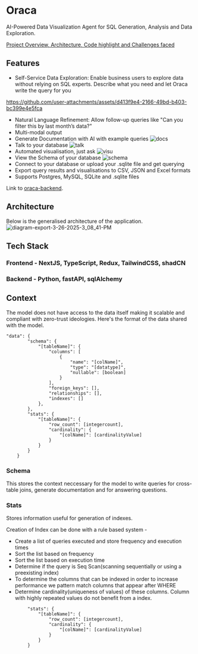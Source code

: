 # Oraca

AI-Powered Data Visualization Agent for SQL Generation, Analysis and Data Exploration.

[Project Overview, Architecture, Code highlight and Challenges faced](https://www.youtube.com/watch?v=l2cT9td9YQM)
## Features

- Self-Service Data Exploration: Enable business users to explore data without
relying on SQL experts. Describe what you need and let Oraca write the query for you


https://github.com/user-attachments/assets/d413f9e4-2166-49bd-b403-bc399e4e5fca


- Natural Language Refinement: Allow follow-up queries like "Can you filter this
by last month’s data?"
- Multi-modal output
- Generate Documentation with AI with example queries
![docs](https://github.com/user-attachments/assets/2be92aa8-e167-4440-a244-e191c5251875)
- Talk to your database
![talk](https://github.com/user-attachments/assets/d583a227-baf3-48ef-ba67-8a4f7d902d86)
- Automated visualisation, just ask
![visu](https://github.com/user-attachments/assets/954eceb2-f757-4158-ab93-e693b4945888)
- View the Schema of your database
![schema](https://github.com/user-attachments/assets/891a0477-514c-4d1f-bb8c-dc584069663b)
- Connect to your database or upload your .sqlite file and get querying
- Export query results and visualisations to CSV, JSON and Excel formats
- Supports Postgres, MySQL, SQLite and .sqlite files

Link to [oraca-backend](http://github.com/afterdie/oraca-backend).

## Architecture

Below is the generalised architecture of the application.
![diagram-export-3-26-2025-3_08_41-PM](https://github.com/user-attachments/assets/de901d6d-5878-4e5a-8115-97153ef650d3)

## Tech Stack

### Frontend - NextJS, TypeScript, Redux, TailwindCSS, shadCN
### Backend - Python, fastAPI, sqlAlchemy

## Context

The model does not have access to the data itself making it scalable and compliant with zero-trust ideologies. Here's the format of the data shared with the model.

```
"data": {
        "schema": {
            "[tableName]": {
                "columns": [
                    {
                        "name": "[colName]",
                        "type": "[datatype]",
                        "nullable": [boolean]
                    }
                ],
                "foreign_keys": [],
                "relationships": [],
                "indexes": []
            },
        },
        "stats": {
            "[tableName]": {
                "row_count": [integercount],
                "cardinality": {
                    "[colName]": [cardinalityValue]
                }
            }
        }
    }
```

### Schema

This stores the context neccessary for the model to write queries for cross-table joins, generate documentation and for answering questions.

### Stats

Stores information useful for generation of indexes.

Creation of Index can be done with a rule based system -

- Create a list of queries executed and store frequency and execution times
- Sort the list based on frequency
- Sort the list based on execution time
- Determine if the query is Seq Scan(scanning sequentially or using a preexisting index)
- To determine the columns that can be indexed in order to increase performance we pattern match columns that appear after WHERE
- Determine cardinality(uniqueness of values) of these columns. Column with highly repeated values do not benefit from a index.
```
        "stats": {
            "[tableName]": {
                "row_count": [integercount],
                "cardinality": {
                    "[colName]": [cardinalityValue]
                }
            }
        }
```
